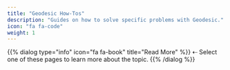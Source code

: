 ```yaml
---
title: "Geodesic How-Tos"
description: "Guides on how to solve specific problems with Geodesic."
icon: "fa fa-code"
weight: 1
---
```

{{% dialog type="info" icon="fa fa-book" title="Read More" %}}
⇠ Select one of these pages to learn more about the topic.
{{% /dialog %}}
